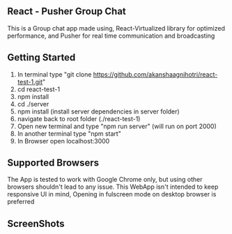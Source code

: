 ## React - Pusher Group Chat
This is a Group chat app made using, React-Virtualized library for optimized performance, and Pusher for real time communication and broadcasting

## Getting Started 
1. In terminal type "git clone https://github.com/akanshaagnihotri/react-test-1.git" 
2. cd react-test-1
3. npm install
4. cd ./server
5. npm install (install server dependencies in server folder)
6. navigate back to root folder (./react-test-1)
7. Open new terminal and type "npm run server" (will run on port 2000)
8. In another terminal type "npm start"
9. In Browser open localhost:3000

## Supported Browsers
The App is tested to work with Google Chrome only, but using other browsers shouldn't lead to any issue. This WebApp isn't intended to keep responsive UI in mind, Opening in fulscreen mode on desktop browser is preferred


## ScreenShots
